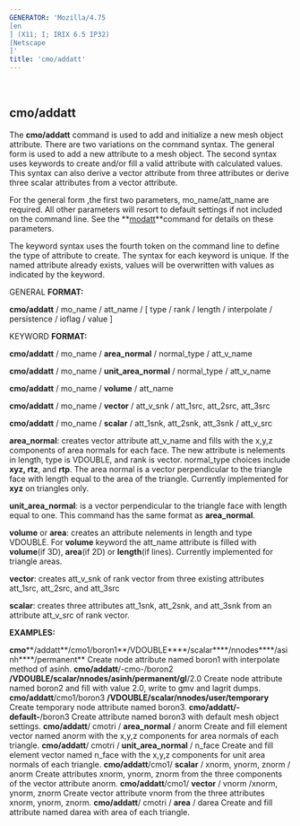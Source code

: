 ```yaml
---
GENERATOR: 'Mozilla/4.75 
[en
] (X11; I; IRIX 6.5 IP32) 
[Netscape
]'
title: 'cmo/addatt'
---
```


 

cmo/addatt
----------

 The **cmo/addatt** command is used to add and initialize a new mesh
 object attribute. There are two variations on the command syntax. The
 general form is used to add a new attribute to a mesh object. The
 second syntax uses keywords to create and/or fill a valid attribute
 with calculated values. This syntax can also derive a vector attribute
 from three attributes or derive three scalar attributes from a vector
 attribute.

 

 For the general form ,the first two parameters, mo\_name/att\_name are
 required. All other parameters will resort to default settings if not
 included on the command line. See the
 **[modatt](cmo_modatt.md)**command for details on these parameters.

 

 The keyword syntax uses the fourth token on the command line to define
 the type of attribute to create. The syntax for each keyword is
 unique. If the named attribute already exists, values will be
 overwritten with values as indicated by the keyword.

 

 

 GENERAL **FORMAT:**

  **cmo/addatt** / mo\_name / att\_name / 
[ type / rank / length /
  interpolate / persistence / ioflag / value 
]

 

 KEYWORD **FORMAT:**

  **cmo/addatt** / mo\_name / **area\_normal** / normal\_type /
  att\_v\_name

  **cmo/addatt** / mo\_name / **unit\_area\_normal** / normal\_type /
  att\_v\_name

  **cmo/addatt** / mo\_name / **volume** / att\_name

  **cmo/addatt** / mo\_name / **vector** / att\_v\_snk / att\_1src,
  att\_2src, att\_3src

  **cmo/addatt** / mo\_name / **scalar** / att\_1snk, att\_2snk,
  att\_3snk / att\_v\_src

 


  **area\_normal**: creates vector attribute att\_v\_name and fills
  with the x,y,z components of area normals for each face. The new
  attribute is nelements in length, type is VDOUBLE, and rank is
  vector. normal\_type choices include **xyz, rtz**, and **rtp**. The
  area normal is a vector perpendicular to the triangle face with
  length equal to the area of the triangle. Currently implemented for
  **xyz** on triangles only.

  

  **unit\_area\_normal**: is a vector perpendicular to the triangle
  face with length equal to one. This command has the same format as
  **area\_normal**.

  

  **volume** or **area**: creates an attribute nelements in length and
  type VDOUBLE. For **volume** keyword the att\_name attribute is
  filled with **volume**(if 3D), **area**(if 2D) or **length**(if
  lines). Currently implemented for triangle areas.

  

  **vector**: creates att\_v\_snk of rank vector from three existing
  attributes att\_1src, att\_2src, and att\_3src

  

  **scalar**: creates three attributes att\_1snk, att\_2snk, and
  att\_3snk from an attribute att\_v\_src of rank vector.

  


 

 

 **EXAMPLES:**


  **cmo****/addatt**/cmo1/boron1**/VDOUBLE****/scalar****/nnodes****/asinh****/permanent**
  Create node attribute named boron1 with interpolate method of asinh.
  **cmo/addatt**/-cmo-/boron2
  **/VDOUBLE/scalar/nnodes/asinh/permanent/gl**/2.0
  Create node attribute named boron2 and fill with value 2.0, write to
  gmv and lagrit dumps.
  **cmo/addatt**/cmo1/boron3 **/VDOUBLE/scalar/nnodes/user/temporary**
  Create temporary node attribute named boron3.
  **cmo/addatt/-default-**/boron3
  Create attribute named boron3 with default mesh object settings.
  **cmo/addatt**/ cmotri / **area\_normal** / anorm
  Create and fill element vector named anorm with the x,y,z components
  for area normals of each triangle.
  **cmo/addatt**/ cmotri / **unit\_area\_normal** / n\_face
  Create and fill element vector named n\_face with the x,y,z
  components for unit area normals of each triangle.
  **cmo/addatt**/cmo1/ **scalar** / xnorm, ynorm, znorm / anorm
  Create attributes xnorm, ynorm, znorm from the three components of
  the vector attribute anorm.
  **cmo/addatt**/cmo1/ **vector** / vnorm /xnorm, ynorm, znorm
  Create vector attribute vnorm from the three attributes xnorm,
  ynorm, znorm.
  **cmo/addatt**/ cmotri / **area** / darea
  Create and fill attribute named darea with area of each triangle.
